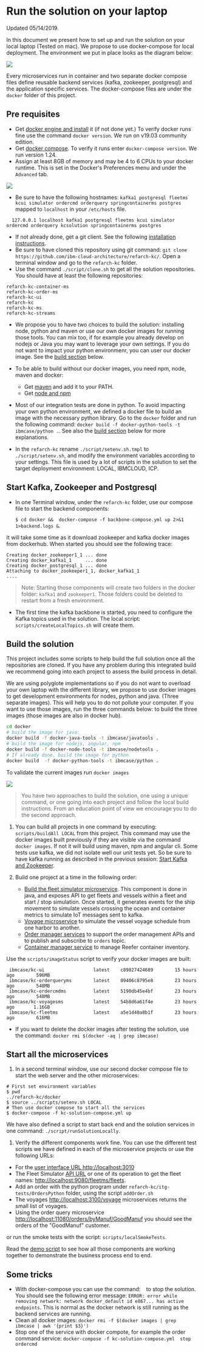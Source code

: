 # Run the solution on your laptop

Updated 05/14/2019.

In this document we present how to set up and run the solution on your local laptop (Tested on mac). We propose to use docker-compose for local deployment. The environment we put in place looks as the diagram below:

![](local-deployment.png)

Every microservices run in container and two separate docker compose files define reusable backend services (kafka, zookeeper, postgresql) and the application specific services. The docker-compose files are under the `docker` folder of this project.

## Pre requisites 

* Get [docker engine and install](https://docs.docker.com/install/) it (if not done yet.) To verify docker runs fine use the command `docker version`. We run on v19.03 community edition.
* Get [docker compose](https://docs.docker.com/compose/install/). To verify it runs enter `docker-compose version`. We run version 1.24.
* Assign at least 8GB of memory and may be 4 to 6 CPUs to your docker runtime. This is set in the Docker's Preferences menu and under the `Advanced` tab.

![](docker-preferences.png)

* Be sure to have the following hostnames: `kafka1 postgresql fleetms kcui simulator ordercmd orderquery springcontainerms postgres` mapped to `localhost` in your `/etc/hosts` file.  

```
  127.0.0.1	localhost kafka1 postgresql fleetms kcui simulator ordercmd orderquery kcsolution springcontainerms postgres
```

* If not already done, get a git client. See the following [installation instructions](https://git-scm.com/book/en/v2/Getting-Started-Installing-Git). 
* Be sure to have cloned this repository using git command: `git clone https://github.com/ibm-cloud-architecture/refarch-kc/`. Open a terminal window and go to the `refarch-kc` folder.
* Use the command `./script/clone.sh` to get all the solution repositories. You should have at least the following repositories:
```
refarch-kc-container-ms
refarch-kc-order-ms
refarch-kc-ui
refarch-kc
refarch-kc-ms
refarch-kc-streams
```
* We propose you to have two choices to build the solution: installing node, python and maven or use our own docker images for running those tools. You can mix too, if for example you already develop on nodejs or Java you may want to leverage your own settings. If you do not want to impact your python environmenr, you can user our docker image. See the [build section](#build-the-solution) below.

* To be able to build without our docker images, you need npm, node, maven and docker:  
     * Get [maven](https://maven.apache.org/install.html) and add it to your PATH.
     * Get [node and npm](https://nodejs.org/en/)

* Most of our integration tests are done in python. To avoid impacting your own python environment, we defined a docker file to build an image with the necessary python library. Go to the `docker` folder and run the following command: `docker build -f docker-python-tools -t ibmcase/python .`. See also the [build section](#build-the-solution) below for more explanations.

* In the `refarch-kc` rename `./script/setenv.sh.tmpl` to `./script/setenv.sh`, and modify the environment variables according to your settings. This file is used by a lot of scripts in the solution to set the target deployment environment: LOCAL, IBMCLOUD, ICP.

## Start Kafka, Zookeeper and Postgresql

* In one Terminal window, under the `refarch-kc` folder, use our compose file to start the backend components:   

  `$ cd docker &&  docker-compose -f backbone-compose.yml up 2>&1 1>backend.logs &`.

It will take some time as it download zookeeper and kafka docker images from dockerhub. When started you should see the following trace:
```
Creating docker_zookeeper1_1 ... done
Creating docker_kafka1_1     ... done
Creating docker_postgresql_1 ... done
Attaching to docker_zookeeper1_1, docker_kafka1_1
....
```
 > Note: Starting those components will create two folders in the docker folder: `kafka1` and `zookeeper1`. Those folders could be deleted to restart from a fresh environment.  

* The first time the kafka backbone is started, you need to configure the Kafka topics used in the solution. The local script: `scripts/createLocalTopics.sh` will create them.



## Build the solution

This project includes some scripts to help build the full solution once all the repositories are cloned. If you have any problem during this integrated build we recommend going into each project to assess the build process in detail. 

We are using polyglote implementations so if you do not want to overload your own laptop with the different library, we propose to use docker images to get development environments for nodes, python and java. (Three separate images). This will help you to do not pollute your computer. 
If you want to use those images, run the three commands below: to build the three images (those images are also in docker hub). 

```sh
cd docker
# build the image for java:
docker build -f docker-java-tools -t ibmcase/javatools .
# build the image for nodejs, angular, npm
docker build -f docker-node-tools -t ibmcase/nodetools .
# If already done, build the image for python
docker build  -f docker-python-tools -t ibmcase/python .
```

To validate the current images run `docker images`

![](images-1.png)


> You have two approaches to build the solution, one using a unique command, or one going into each project and follow the local build instructions. From an education point of view we encourage you to do the second approach. 

1. You can build all projects in one command by executing: `scripts/buildAll LOCAL` from this project. This command may use the docker images built previously if they are visible via the command `docker images`. If not it will build using maven, npm and angular cli. Some tests use kafka, we did not isolate well our unit tests yet. So be sure to have kafka running as described in the previous session: [Start Kafka and Zookeeper](#start-kafka-and-zookeeper).
1. Build one project at a time in the following order:
    
      * [Build the fleet simulator microservice](https://github.com/ibm-cloud-architecture/refarch-kc-ms/tree/master/fleet-ms#run). This component is done in java, and exposes API to get fleets and vessels within a fleet and start / stop simulation. Once started, it generates events for the ship movement to simulate vessels crossing the ocean and container metrics to simulate IoT messages sent to kafka. 
      * [Voyage microservice](https://github.com/ibm-cloud-architecture/refarch-kc-ms/tree/master/voyages-ms) to simulate the vessel voyage schedule from one harbor to another.
      * [Order manager services](https://github.com/ibm-cloud-architecture/refarch-kc-order-ms) to support the order management APIs and to publish and subscribe to `orders` topic.
      * [Container manager service](https://ibm-cloud-architecture.github.io/refarch-kc-container-ms/) to manage Reefer container inventory.

Use the `scripts/imageStatus` script to verify your docker images are built:

```
 ibmcase/kc-ui                  latest    c89827424689        15 hours ago        596MB  
 ibmcase/kc-orderqueryms        latest    09406c8795e8        23 hours ago        548MB   
 ibmcase/kc-ordercmdms          latest    5190db45e4bf        23 hours ago        548MB   
 ibmcase/kc-voyagesms           latest    54b8d6a61f4e        23 hours ago       1.16GB   
 ibmcase/kc-fleetms             latest    a5e1d40a8b1f        23 hours ago        616MB   

```

* If you want to delete the docker images after testing the solution, use the command:
`docker rmi $(docker -aq | grep ibmcase)`

## Start all the microservices

1. In a second terminal window, use our second docker compose file to start the web server and the other microservices: 

```
# First set environment variables
$ pwd
../refarch-kc/docker
$ source ../scripts/setenv.sh LOCAL
# Then use docker compose to start all the services
$ docker-compose -f kc-solution-compose.yml up
```
We have also defined a script to start back end and the solution services in one command: `./script/runSolutionLocally`.

1. Verify the different components work fine. You can use the different test scripts we have defined in each of the microservice projects or use the following URLs:
  * For the [user interface URL http://localhost:3010](http://localhost:3010)
  * The Fleet Simulator [API URL](http://localhost:9080/api/explorer/) or one of its operation to get the fleet names: [http://localhost:9080/fleetms/fleets](http://localhost:9080/fleetms/fleets).
  * Add an order with the python program under `refarch-kc/itg-tests/OrdersPython` folder, using the script `addOrder.sh`
  * The voyages [http://localhost:3100/voyage](http://localhost:3100/voyage) microservices returns the small list of voyages.
  * Using the order query microservice [http://localhost:11080/orders/byManuf/GoodManuf](http://localhost:11080/orders/byManuf/GoodManuf) you should see the orders of the "GoodManuf" customer.

or run the smoke tests with the script: `scripts/localSmokeTests`.

Read the [demo script](../demo/readme.md) to see how all those components are working together to demonstrate the business process end to end.

## Some tricks

* With docker-compose you can use the command: ` ` to stop the solution. You should see the following error message: `ERROR: error while removing network: network docker_default id e867... has active endpoints`. This is normal as the docker network is still running as the backend services are running. 
* Clean all docker images: `docker rmi -f $(docker images | grep ibmcase | awk '{print $3}')`
* Stop one of the service with docker compote, for example the order command service: `docker-compose -f kc-solution-compose.yml  stop ordercmd` 
